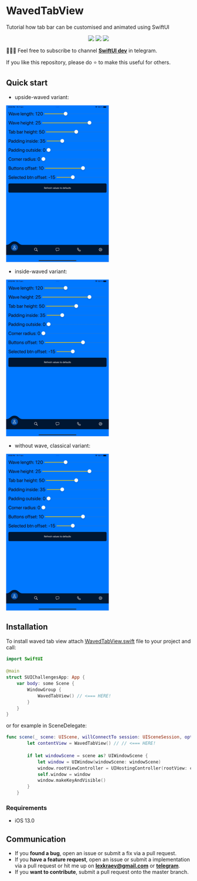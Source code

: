 # WavedTabView
Tutorial how tab bar can be customised and animated using SwiftUI

<p align="center">
    <img src="https://img.shields.io/badge/platform-IOS-blue" />
    <img src="https://img.shields.io/badge/iOS-13-blue" />
    <img src="https://img.shields.io/badge/license-MIT-blue" />
</p>

👨🏻‍💻 Feel free to subscribe to channel **[SwiftUI dev](https://t.me/swiftui_dev)** in telegram.

If you like this repository, please do :star: to make this useful for others.

## Quick start

- upside-waved variant:
<p align="left">
<img src="demo1.gif" alt="Example with leading and trailing swipes" height="427" width="280">
</p>

- inside-waved variant: 
<p align="left">
<img src="demo2.gif" alt="Example with leading and trailing swipes" height="427" width="280">
</p>

- without wave, classical variant: 
<p align="left">
<img src="demo3.gif" alt="Example with leading and trailing swipes" height="427" width="280">
</p>

## Installation

To install waved tab view attach [WavedTabView.swift](https://github.com/c-villain/WavedTabView/blob/main/WavedTabView.swift) file to your project and call:

```swift
import SwiftUI

@main
struct SUIChallengesApp: App {
    var body: some Scene {
        WindowGroup {
            WavedTabView() // <=== HERE!
        }
    }
}
```
or for example in SceneDelegate: 
```swift
func scene(_ scene: UIScene, willConnectTo session: UISceneSession, options connectionOptions: UIScene.ConnectionOptions) {
        let contentView = WavedTabView() // // <=== HERE!
       
        if let windowScene = scene as? UIWindowScene {
            let window = UIWindow(windowScene: windowScene)
            window.rootViewController = UIHostingController(rootView: contentView)
            self.window = window
            window.makeKeyAndVisible()
        }
    }
```
### Requirements
- iOS 13.0


## Communication

- If you **found a bug**, open an issue or submit a fix via a pull request.
- If you **have a feature request**, open an issue or submit a implementation via a pull request or hit me up on **lexkraev@gmail.com** or **[telegram](https://t.me/lexkraev)**.
- If you **want to contribute**, submit a pull request onto the master branch.
